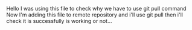 Hello I was using this file to check why we have to use git pull command
Now I'm adding this file to remote repository and i'll use git pull then i'll check it is successfully is working or not...
